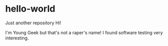 # hello-world
Just another repository
Hi!

I'm Young Geek but that's not a raper's name!
I found software testing very interesting.

